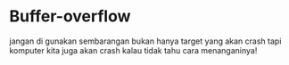 # Buffer-overflow
jangan di gunakan sembarangan bukan hanya target yang akan crash tapi komputer kita juga akan crash kalau tidak tahu cara menanganinya!
 
